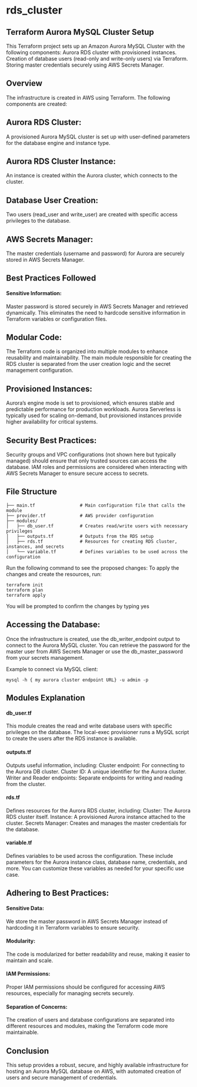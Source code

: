 # rds_cluster

## Terraform Aurora MySQL Cluster Setup
This Terraform project sets up an Amazon Aurora MySQL Cluster with the following components:
Aurora RDS cluster with provisioned instances.
Creation of database users (read-only and write-only users) via Terraform.
Storing master credentials securely using AWS Secrets Manager.

## Overview
The infrastructure is created in AWS using Terraform. The following components are created:

## Aurora RDS Cluster:
A provisioned Aurora MySQL cluster is set up with user-defined parameters for the database engine and instance type.

## Aurora RDS Cluster Instance:
An instance is created within the Aurora cluster, which connects to the cluster.

## Database User Creation:
Two users (read_user and write_user) are created with specific access privileges to the database.

## AWS Secrets Manager:
The master credentials (username and password) for Aurora are securely stored in AWS Secrets Manager.

## Best Practices Followed
#### Sensitive Information:
Master password is stored securely in AWS Secrets Manager and retrieved dynamically. This eliminates the need to hardcode sensitive information in Terraform variables or configuration files.

## Modular Code:
The Terraform code is organized into multiple modules to enhance reusability and maintainability. The main module responsible for creating the RDS cluster is separated from the user creation logic and the secret management configuration.

## Provisioned Instances:
Aurora’s engine mode is set to provisioned, which ensures stable and predictable performance for production workloads. Aurora Serverless is typically used for scaling on-demand, but provisioned instances provide higher availability for critical systems.

## Security Best Practices:
Security groups and VPC configurations (not shown here but typically managed) should ensure that only trusted sources can access the database.
IAM roles and permissions are considered when interacting with AWS Secrets Manager to ensure secure access to secrets.

## File Structure

```
├── main.tf                 # Main configuration file that calls the module
├── provider.tf             # AWS provider configuration
├── modules/
│   ├── db_user.tf          # Creates read/write users with necessary privileges
│   ├── outputs.tf          # Outputs from the RDS setup 
│   ├── rds.tf              # Resources for creating RDS cluster, instances, and secrets
│   └── variable.tf         # Defines variables to be used across the configuration
```

Run the following command to see the proposed changes:
To apply the changes and create the resources, run:
```
terraform init
terraform plan
terraform apply
```
You will be prompted to confirm the changes by typing yes

## Accessing the Database:
Once the infrastructure is created, use the db_writer_endpoint output to connect to the Aurora MySQL cluster.
You can retrieve the password for the master user from AWS Secrets Manager or use the db_master_password from your secrets management.

Example to connect via MySQL client:
```
mysql -h { my aurora cluster endpoint URL} -u admin -p
```

## Modules Explanation
#### db_user.tf
This module creates the read and write database users with specific privileges on the database. The local-exec provisioner runs a MySQL script to create the users after the RDS instance is available.

#### outputs.tf
Outputs useful information, including:
Cluster endpoint: For connecting to the Aurora DB cluster.
Cluster ID: A unique identifier for the Aurora cluster.
Writer and Reader endpoints: Separate endpoints for writing and reading from the cluster.

#### rds.tf
Defines resources for the Aurora RDS cluster, including:
Cluster: The Aurora RDS cluster itself.
Instance: A provisioned Aurora instance attached to the cluster.
Secrets Manager: Creates and manages the master credentials for the database.

#### variable.tf
Defines variables to be used across the configuration. These include parameters for the Aurora instance class, database name, credentials, and more. You can customize these variables as needed for your specific use case.

## Adhering to Best Practices:
#### Sensitive Data: 
We store the master password in AWS Secrets Manager instead of hardcoding it in Terraform variables to ensure security.

#### Modularity: 
The code is modularized for better readability and reuse, making it easier to maintain and scale.

#### IAM Permissions: 
Proper IAM permissions should be configured for accessing AWS resources, especially for managing secrets securely.

#### Separation of Concerns: 
The creation of users and database configurations are separated into different resources and modules, making the Terraform code more maintainable.

## Conclusion
This setup provides a robust, secure, and highly available infrastructure for hosting an Aurora MySQL database on AWS, with automated creation of users and secure management of credentials.
